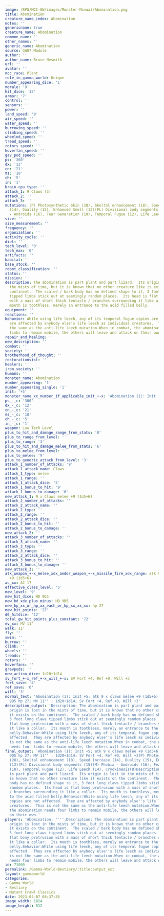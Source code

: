 ```yaml
---
image: /RPG/MCC-GW/images/Monster-Manual/Abomination.png
title: Abomination
creature_name_index: Abomination
notes: ''
genericname: true
creature_name: Abomination
common_name: ''
other_names: ''
generic_name: Abomination
source: GW07 Module
author: ''
author_name: Bruce Nesmith
url: ''
avatar: ''
mcc_race: Plant
role_in_gamma_world: Unique
number_appearing_dice: '1'
morale: '9'
hit_dice: '12'
armor: '7'
control: ''
sensors: ''
power: ''
land_speed: '9'
air_speed: ''
water_speed: ''
burrowing_speed: ''
climbing_speed: ''
wheeled_speed: ''
tread_speed: ''
rotors_speed: ''
hoverfan_speed: ''
gav_pod_speed: ''
ps: '360'
dx: '12'
cn: '21'
ms: '18'
ch: '5'
in: '1'
brain-cpu type: ''
attack_1: 9 Claws (5)
attack_2: ''
attack_3: ''
mutations: (P) Photosynthetic Skin (28), Skeltal enhancement (18), Speed Increase
  (14), Duality (15), Enhanced Smell (12)(PL) Divisional body segments (15)(M) Phobia
  - Androids (16), Fear Generation (10), Temporal Fugue (12), Life Leech (14), Cryokinesis(8)
size: ''
size_measurement: ''
frequency: ''
organization: ''
activity_cycle: ''
diet: ''
tech_level: '0'
tech_max: '0'
artifacts: ''
habitat: ''
base_stock: ''
robot_classification: ''
status: ''
mission: ''
description: The abomination is part plant and part lizard.  Its origin is lost in
  the mists of time, but it is known that no other creature like it exists on the
  continent.  The scaled / bark body has no defined shape to it, 3 foot long claws
  tipped limbs stick out at seemingly random places.  Its head is flat bony protrusion
  with a mass of short thick tentacle / branches surrounding it like a collar.  Its
  mouth is toothless, merely an entrance to the acid filled belly.
equipment: ''
reactions: ''
behavior: While using life leech, any of its temporal fugue copies are not affected.  They
  are affected by anybody else's life leech as individual creatures.  This is not
  the same as the anti-life leech mutation.When in combat, the abomination needs four
  limbs to remain mobile, the others will leave and attack on their own.
repair_and_healing: ''
new_description: ''
combat: ''
society: ''
brotherhood_of_thought: ''
restorationsist: ''
healers: ''
iron_society: ''
humans: ''
monster_name: Abomination
number_appearing: '1'
number_appearing_single: '1'
init: '+5'
monster_name_xx_number_if_applicable_init_+-x: 'Abomination (1): Init +5'
ps_-_c: '360'
dx_-_c: '12'
cn_-_c: '21'
ms_-_c: '18'
ch_-_c: '5'
in_-_c: '1'
weapon: Low Tech Level
plus_to_hit_and_damage_range_from_stats: '0'
plus_to_range_from_level: ''
plus_to_range: '3'
plus_to_hit_and_damage_melee_from_stats: '6'
plus_to_melee_from_level: ''
plus_to_melee: '9'
plus_to_generic_attack_from_level: '3'
attack_1_number_of_attacks: '9'
attack_1_attack_name: Claws
attack_1_type: melee
attack_1_range: ''
attack_1_attack_dice: '5'
attack_1_bonus_to_hit: '9'
attack_1_bonus_to_damage: '6'
new_attack_1: 9 x Claws melee +9 (1d5+6)
attack_2_number_of_attacks: ''
attack_2_attack_name: ''
attack_2_type: ''
attack_2_range: ''
attack_2_attack_dice: ''
attack_2_bonus_to_hit: ''
attack_2_bonus_to_damage: ''
new_attack_2: ''
attack_3_number_of_attacks: ''
attack_3_attack_name: ''
attack_3_type: ''
attack_3_range: ''
attack_3_attack_dice: ''
attack_3_bonus_to_hit: ''
attack_3_bonus_to_damage: ''
new_attack_3: ''
atk_weapon_+-x_melee_xdx_andor_weapon_+-x_missile_fire_xdx_range: atk 9 x claws melee
  +9 (1d5+6)
ac_xx: AC 17
effective_class_level: '5'
new_level: '9'
new_hit_dice: HD 9D5
new_hd_xdx_plus_minus: HD 9D5
new_hp_xx_or_hp_xx_each_or_hp_xx_xx_xx: hp 27
new_hit_points: '27'
d6_hitdice: '12'
total_gw_hit_points_plus_constant: '72'
mv_xx: MV 11'
walk: 11'
fly: ''
swim: ''
burrow: ''
climb: ''
wheels: ''
treads: ''
rotors: ''
hoverfans: ''
gravpods: ''
new_action_dice: 1d20+1d14
sv_fort_+-x_ref_+-x_will_+-x: SV Fort +4, Ref +0, Will +3
fort_save: '4'
ref_save: '0'
will: '3'
normal_text: 'Abomination (1): Init +5; atk 9 x claws melee +9 (1d5+6); AC 17; HD
  9D5 hp 27; MV 11'' ; 1d20+1d14; SV Fort +4, Ref +0, Will +3'
description_output: 'Description: The abomination is part plant and part lizard.  Its
  origin is lost in the mists of time, but it is known that no other creature like
  it exists on the continent.  The scaled / bark body has no defined shape to it,
  3 foot long claws tipped limbs stick out at seemingly random places.  Its head is
  flat bony protrusion with a mass of short thick tentacle / branches surrounding
  it like a collar.  Its mouth is toothless, merely an entrance to the acid filled
  belly.Behavior:While using life leech, any of its temporal fugue copies are not
  affected.  They are affected by anybody else''s life leech as individual creatures.  This
  is not the same as the anti-life leech mutation.When in combat, the abomination
  needs four limbs to remain mobile, the others will leave and attack on their own.'
final_output: 'Abomination (1): Init +5; atk 9 x claws melee +9 (1d5+6); AC 17; HD
  9D5 hp 27; MV 11'' ; 1d20+1d14; SV Fort +4, Ref +0, Will +3(P) Photosynthetic Skin
  (28), Skeltal enhancement (18), Speed Increase (14), Duality (15), Enhanced Smell
  (12)(PL) Divisional body segments (15)(M) Phobia - Androids (16), Fear Generation
  (10), Temporal Fugue (12), Life Leech (14), Cryokinesis(8)Description: The abomination
  is part plant and part lizard.  Its origin is lost in the mists of time, but it
  is known that no other creature like it exists on the continent.  The scaled / bark
  body has no defined shape to it, 3 foot long claws tipped limbs stick out at seemingly
  random places.  Its head is flat bony protrusion with a mass of short thick tentacle
  / branches surrounding it like a collar.  Its mouth is toothless, merely an entrance
  to the acid filled belly.Behavior:While using life leech, any of its temporal fugue
  copies are not affected.  They are affected by anybody else''s life leech as individual
  creatures.  This is not the same as the anti-life leech mutation.When in combat,
  the abomination needs four limbs to remain mobile, the others will leave and attack
  on their own.'
players: 'Abomination; '''';Description: The abomination is part plant and part lizard.  Its
  origin is lost in the mists of time, but it is known that no other creature like
  it exists on the continent.  The scaled / bark body has no defined shape to it,
  3 foot long claws tipped limbs stick out at seemingly random places.  Its head is
  flat bony protrusion with a mass of short thick tentacle / branches surrounding
  it like a collar.  Its mouth is toothless, merely an entrance to the acid filled
  belly.Behavior:While using life leech, any of its temporal fugue copies are not
  affected.  They are affected by anybody else''s life leech as individual creatures.  This
  is not the same as the anti-life leech mutation.When in combat, the abomination
  needs four limbs to remain mobile, the others will leave and attack on their own.|'
id: 71000
permalink: /Gamma-World-Bestiary/:title:output_ext
layout: gammaworld
categories:
- Gamma World
- Bestiary
- Mutant Crawl Classics
date: 2023-04-07 08:37:35
image_width: 1024
image_height: 512
---
```

